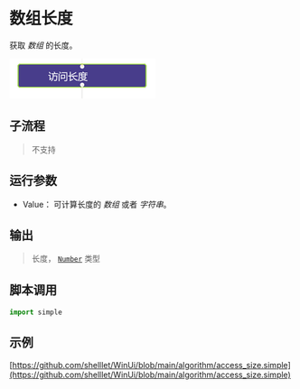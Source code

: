 # 数组长度 
获取 *数组* 的长度。

![action](./images/2022-11-26_193743.png ':size=90%')

## 子流程

> 不支持

## 运行参数


* Value： 可计算长度的 *数组* 或者 *字符串*。

## 输出
  
>    长度， [`Number`](../../types/Number.md) 类型


## 脚本调用

```python
import simple


```

## 示例

[https://github.com/shelllet/WinUi/blob/main/algorithm/access_size.simple](https://github.com/shelllet/WinUi/blob/main/algorithm/access_size.simple)
